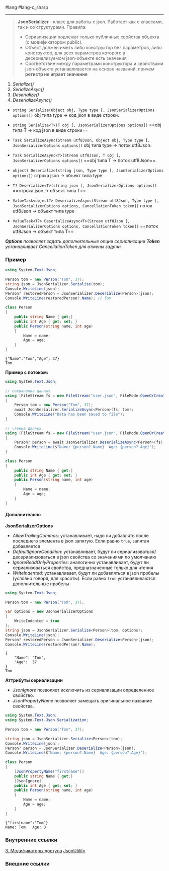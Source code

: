 #lang #lang-c_sharp

---
> **JsonSerializer** - класс для работы с json. Работает как с классами, так и со структурами.
> Правила:
> - Сериализации подлежат только публичные свойства объекта (с модификатором public).
> - Объект должен иметь либо конструктор без параметров, либо конструктор, для всех параметров которого в десериализуемом json-объекте есть значения
> - Соответствие между параметрами конструктора и свойствами json-объекта устанавливается на основе названий, причем **регистр не играет значения**

1. *Serialize()*
2. *SerializeAsyc()*
3. *Deserialize()*
4. *DeserializeAsync()*

- `string Serialize(Object obj, Type type [, JsonSerializerOptions options])`
	obj типа type -> код json в виде строки. 
- `string Serialize<T>(T obj [, JsonSerializerOptions options])`
	==obj типа T -> код json в виде строки==
- `Task SerializeAsync(Stream utf8Json, Object obj, Type type [, JsonSerializerOptions options])`
	obj типа type -> поток utf8Json. 
- `Task SerializeAsync<T>(Stream utf8Json, T obj [, JsonSerializerOptions options])` 
	==obj типа T -> поток utf8Json==. 

- `object? Deserialize(string json, Type type [, JsonSerializerOptions options])`
	строка json -> объект типа type 
- `T? Deserialize<T>(string json [, JsonSerializerOptions options])`
	==строка json -> объект типа T==  
- `ValueTask<object?> DeserializeAsync(Stream utf8Json, Type type [, JsonSerializerOptions options, CancellationToken token])`
	поток utf8Json -> объект типа type
- `ValueTask<T?> DeserializeAsync<T>(Stream utf8Json [, JsonSerializerOptions options, CancellationToken token])`
	==поток utf8Json -> объект типа T==

***Options*** *позволяет задать дополнительные опции сериализации*
***Token*** *устанавливает CancellationToken для отмены задачи.*

### Пример

```csharp
using System.Text.Json;
 
Person tom = new Person("Tom", 37);
string json = JsonSerializer.Serialize(tom);
Console.WriteLine(json);
Person? restoredPerson = JsonSerializer.Deserialize<Person>(json);
Console.WriteLine(restoredPerson?.Name); // Tom
 
class Person
{
    public string Name { get;}
    public int Age { get; set; }
    public Person(string name, int age)
    {
        Name = name;
        Age = age;
    }
}
```
```
{"Name":"Tom","Age": 37}
Tom
```

**Пример с потоком:**
```csharp
using System.Text.Json;
 
// сохранение данных
using (FileStream fs = new FileStream("user.json", FileMode.OpenOrCreate))
{
    Person tom = new Person("Tom", 37);
    await JsonSerializer.SerializeAsync<Person>(fs, tom);
    Console.WriteLine("Data has been saved to file");
}
 
// чтение данных
using (FileStream fs = new FileStream("user.json", FileMode.OpenOrCreate))
{
    Person? person = await JsonSerializer.DeserializeAsync<Person>(fs);
    Console.WriteLine($"Name: {person?.Name}  Age: {person?.Age}");
}
 
class Person
{
    public string Name { get;}
    public int Age { get; set; }
    public Person(string name, int age)
    {
        Name = name;
        Age = age;
    }
}
```


#### Дополнительно

**JsonSerializerOptions**
- *AllowTrailingCommas*: устанавливает, надо ли добавлять после последнего элемента в json запятую. Если равно `true`, запятая добавляется
- *DefaultIgnoreCondition*: устанавливает, будут ли сериализоваться/десериализоваться в json свойства со значениями по умолчанию
- *IgnoreReadOnlyProperties*: аналогично устанавливает, будут ли сериализоваться свойства, предназначенные только для чтения
- *WriteIndented*: устанавливает, будут ли добавляться в json пробелы (условно говоря, для красоты). Если равно `true` устанавливаются дополнительные пробелы

```csharp
using System.Text.Json;
 
Person tom = new Person("Tom", 37);
 
var options = new JsonSerializerOptions
{
    WriteIndented = true
};
string json = JsonSerializer.Serialize<Person>(tom, options);
Console.WriteLine(json);
Person? restoredPerson = JsonSerializer.Deserialize<Person>(json);
Console.WriteLine(restoredPerson?.Name);
```
```
{
	"Name": "Tom",
	"Age":  37
}
Tom
```

**Аттрибуты сериализации**
- *JsonIgnore* позволяет исключить из сериализации определенное свойство.
- *JsonPropertyName* позволяет замещать оригинальное название свойства.

```csharp
using System.Text.Json;
using System.Text.Json.Serialization;
 
Person tom = new Person("Tom", 37);
 
string json = JsonSerializer.Serialize<Person>(tom);
Console.WriteLine(json);
Person? person = JsonSerializer.Deserialize<Person>(json);
Console.WriteLine($"Name: {person?.Name}  Age: {person?.Age}");
 
class Person
{
    [JsonPropertyName("firstname")]
    public string Name { get;}
    [JsonIgnore]
    public int Age { get; set; }
    public Person(string name, int age)
    {
        Name = name;
        Age = age;
    }
}
```
```
{"firstname":"Tom"}
Name: Tom   Age: 0
```


### Внутренние ссылки
[3. Модификаторы доступа](1.%20Languages/C-sharp/0.%20Введение/1.%20Области%20видимости/3.%20Модификаторы%20доступа.md)
[JsonUtility](1.%20Languages/Unity/_БИБЛИОТЕКИ/JsonUtility.md)

### Внешние ссылки
